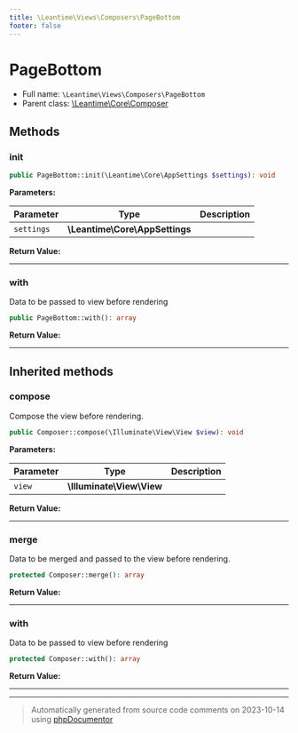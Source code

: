```yaml
---
title: \Leantime\Views\Composers\PageBottom
footer: false
---
```


# PageBottom





* Full name: `\Leantime\Views\Composers\PageBottom`
* Parent class: [\Leantime\Core\Composer](../../Core/Composer.md)



## Methods

### init



```php
public PageBottom::init(\Leantime\Core\AppSettings $settings): void
```








**Parameters:**

| Parameter | Type | Description |
|-----------|------|-------------|
| `settings` | **\Leantime\Core\AppSettings** |  |


**Return Value:**





---
### with

Data to be passed to view before rendering

```php
public PageBottom::with(): array
```









**Return Value:**





---


## Inherited methods

### compose

Compose the view before rendering.

```php
public Composer::compose(\Illuminate\View\View $view): void
```








**Parameters:**

| Parameter | Type | Description |
|-----------|------|-------------|
| `view` | **\Illuminate\View\View** |  |


**Return Value:**





---
### merge

Data to be merged and passed to the view before rendering.

```php
protected Composer::merge(): array
```









**Return Value:**





---
### with

Data to be passed to view before rendering

```php
protected Composer::with(): array
```









**Return Value:**





---


---
> Automatically generated from source code comments on 2023-10-14 using [phpDocumentor](http://www.phpdoc.org/)
